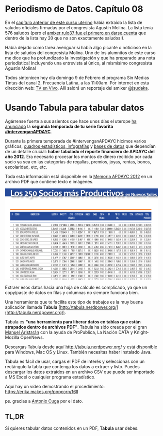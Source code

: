 # Periodismo de Datos. Capítulo 08


En el [capítulo anterior de este curso uterino](http://aniversarioperu.utero.pe/2014/02/01/periodismo-de-datos-capitulo-07/)
había extraído la lista de saludos oficiales firmadas por el congresista
Agustín Molina. La lista tenía 576 saludos (pero el
[amixer rulo37 fue el primero en darse cuenta](http://aniversarioperu.utero.pe/2014/02/01/periodismo-de-datos-capitulo-07/?fb_comment_id=fbc_1490203904539608_366974_1490478144512184#f10b1978d8)
que dentro de la lista hay 20 que no son exactamente saludos!).

Había dejado como tarea averiguar si había algo picante o noticioso en la lista
de saludos del congresista Molina. Uno de los alumnitos de este curso me dice
que ha profundizado la investigación y que ha preparado una nota periodística!
Incluyendo una entrevista al único, al mismísimo congresista Agustín Molina!

Todos sintonicen hoy día domingo 9 de Febrero el programa Sin Medias Tintas del
canal 2, Frecuencia Latina, a las 11:00am. Por internet en esta dirección web:
[TV en Vivo](http://www.frecuencialatina.com/tvenvivo/pc). Allí saldrá un
reportaje del amixer [@jsudaka](https://twitter.com/jsudaka).

# Usando Tabula para tabular datos
Agárrense fuerte a sus asientos que hace unos días el uterope 
[ha anunciado](http://utero.pe/2014/02/05/cuanto-y-por-que-le-pago-apdayc-a-koky-bonilla/) la
**segunda temporada de tu serie favorita
[#intervenganAPDAYC](http://utero.pe/category/noticias/denuncia/intervenganapdayc/)**.

Durante la primera temporada de #intervenganAPDAYC hicimos varios gráficos,
[cuadros estadísticos, infografías](http://utero.pe/2013/10/08/la-hora-del-99/)
y [bases de datos](http://utero.pe/selallevan/) que dependían de un detalle
crucial: **haber tabulado el reporte financiero de APDAYC del año
2012**. Era necesario procesar los montos de dinero recibido por cada socio ya
sea en las categorías de regalías, premios, joyas, rentas, bonos, escolaridad,
etc, etc.

Toda esta información está disponible en la [Memoria APDAYC 2012](http://www.scribd.com/doc/135740127/Memoria-Apdayc-2012)
en un archivo PDF que contiene texto e imágenes.

![Tomado de la memoria de APDAYC 2012 <http://www.scribd.com/doc/135740127/Memoria-Apdayc-2012>](img1.png)

Extraer esos datos hacia una hoja de cálculo es complicado, ya que un
copy/paste de datos en filas y columnas no siempre funciona bien.

Una herramienta que te facilita este tipo de trabajos es la muy buena
aplicación llamada **Tabula** [http://tabula.nerdpower.org/](http://tabula.nerdpower.org/).

Tabula es **"una herramienta para liberar datos en tablas que están atrapados dentro
de archivos PDF"**.
Tabula ha sido creada por el gran [Manuel Aristarán](http://jazzido.com/) con
la ayuda de ProPublica, La Nación DATA y Knight-Mozilla OpenNews.

Descargas Tabula desde aquí <http://tabula.nerdpower.org/> y está disponible
para Windows, Mac OS y Linux. También necesitas haber instalado Java.

Tabula es fácil de usar, cargas el PDF de interés y seleccionas con un
rectángulo la tabla que contenga los datos a extraer y listo. Puedes descargar
los datos extraídos en un archivo CSV que puede ser importado a MS Excel o
cualquier programa estadístico.

Aquí hay un vídeo demostrando el procedimiento:
<https://erika.makes.org/popcorn/16ll>

ps. gracias a [Antonio Cuga](https://twitter.com/antoniocuga) por el dato.

## TL,DR
Si quieres tabular datos contenidos en un PDF, **Tabula** usar debes.


